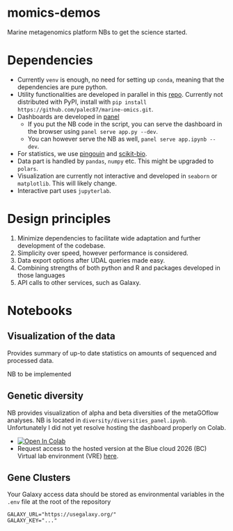 # momics-demos
Marine metagenomics platform NBs to get the science started.

# Dependencies
- Currently `venv` is enough, no need for setting up `conda`, meaning that the dependencies are pure python.
- Utility functionalities are developed in parallel in this [repo](https://github.com/palec87/marine-omics). Currently not distributed with PyPI, install with `pip install https://github.com/palec87/marine-omics.git`.
- Dashboards are developed in [panel](https://panel.holoviz.org/)
  - If you put the NB code in the script, you can serve the dashboard in the browser using `panel serve app.py --dev`.
  - You can however serve the NB as well, `panel serve app.ipynb --dev`.
- For statistics, we use [pingouin](https://pingouin-stats.org/build/html/index.html) and [scikit-bio](https://scikit.bio/).
- Data part is handled by `pandas`, `numpy` etc. This might be upgraded to `polars`.
- Visualization are currently not interactive and developed in `seaborn` or `matplotlib`. This will likely change.
- Interactive part uses `jupyterlab`.

# Design principles
1. Minimize dependencies to facilitate wide adaptation and further development of the codebase.
2. Simplicity over speed, however performance is considered.
3. Data export options after UDAL queries made easy.
4. Combining strengths of both python and R and packages developed in those languages
5. API calls to other services, such as Galaxy.

# Notebooks
## Visualization of the data
Provides summary of up-to date statistics on amounts of sequenced and processed data.

NB to be implemented

## Genetic diversity
NB provides visualization of alpha and beta diversities of the metaGOflow analyses. NB is located in `diversity/diversities_panel.ipynb`. Unfortunately I did not yet resolve hosting the dashboard properly on Colab.
 - [![Open In Colab](https://colab.research.google.com/assets/colab-badge.svg)](https://colab.research.google.com/github/palec87/momics-demos/blob/main/diversity/diversities_panel.ipynb)
 - Request access to the hosted version at the Blue cloud 2026 (BC) Virtual lab environment (VRE) [here](https://blue-cloud.d4science.org/).


## Gene Clusters
Your Galaxy access data should be stored as environmental variables in the `.env` file at the root of the repository
```
GALAXY_URL="https://usegalaxy.org/"
GALAXY_KEY="..."
```
